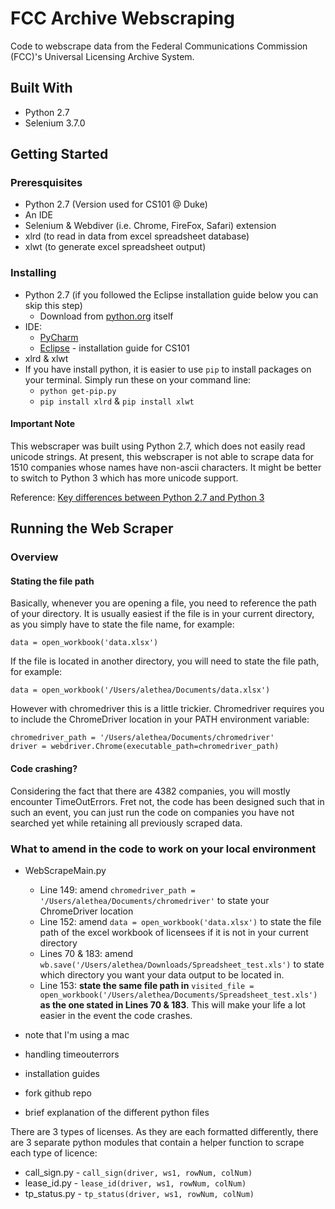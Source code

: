 # FCC Archive Webscraping
Code to webscrape data from the Federal Communications Commission (FCC)'s Universal Licensing Archive System. 
## Built With
- Python 2.7
- Selenium 3.7.0
## Getting Started
### Preresquisites
- Python 2.7 (Version used for CS101 @ Duke) 
- An IDE 
- Selenium & Webdiver (i.e. Chrome, FireFox, Safari) extension
- xlrd (to read in data from excel spreadsheet database)
- xlwt (to generate excel spreadsheet output)
### Installing
- Python 2.7 (if you followed the Eclipse installation guide below you can skip this step)
  - Download from [python.org](https://www.python.org/downloads/) itself
- IDE: 
  - [PyCharm](https://www.jetbrains.com/pycharm/)
  - [Eclipse](https://docs.google.com/document/d/1LgylwTTQiDQpF8kz0_L068G1jE8IYSIcQk-vlwcbUvU/edit) - installation guide for CS101
 - xlrd & xlwt
  - If you have install python, it is easier to use ```pip``` to install packages on your terminal. Simply run these on your command line:
    * ```python get-pip.py```
    * ```pip install xlrd``` & ```pip install xlwt```
#### Important Note
This webscraper was built using Python 2.7, which does not easily read unicode strings. At present, this webscraper is not able to scrape data for 1510 companies whose names have non-ascii characters. It might be better to switch to Python 3 which has more unicode support. 

Reference: [Key differences between Python 2.7 and Python 3](https://www.digitalocean.com/community/tutorials/python-2-vs-python-3-practical-considerations-2)
## Running the Web Scraper
### Overview
#### Stating the file path
Basically, whenever you are opening a file, you need to reference the path of your directory. 
It is usually easiest if the file is in your current directory, as you simply have to state the file name, for example:
```
data = open_workbook('data.xlsx') 
```
If the file is located in another directory, you will need to state the file path, for example:
```
data = open_workbook('/Users/alethea/Documents/data.xlsx') 
```
However with chromedriver this is a little trickier. Chromedriver requires you to include the ChromeDriver location in your PATH environment variable:
```
chromedriver_path = '/Users/alethea/Documents/chromedriver'
driver = webdriver.Chrome(executable_path=chromedriver_path)
```
#### Code crashing?
Considering the fact that there are 4382 companies, you will mostly encounter TimeOutErrors. 
Fret not, the code has been designed such that in such an event, you can just run the code on companies you have not searched yet while retaining all previously scraped data. 
### What to amend in the code to work on your local environment
- WebScrapeMain.py
  - Line 149: amend ```chromedriver_path = '/Users/alethea/Documents/chromedriver'``` to state your ChromeDriver location
  - Line 152: amend ```data = open_workbook('data.xlsx')``` to state the file path of the excel workbook of licensees if it is not in your current directory
  - Lines 70 & 183: amend ```wb.save('/Users/alethea/Downloads/Spreadsheet_test.xls')``` to state which directory you want your data output to be located in. 
  - Line 153: **state the same file path in** ```visited_file = open_workbook('/Users/alethea/Documents/Spreadsheet_test.xls')``` **as the one stated in Lines 70 & 183**. This will make your life a lot easier in the event the code crashes.


- note that I'm using a mac

- handling timeouterrors
- installation guides
- fork github repo

- brief explanation of the different python files

There are 3 types of licenses. As they are each formatted differently, there are 3 separate python modules that contain a helper function to scrape each type of licence:
* call_sign.py - ```call_sign(driver, ws1, rowNum, colNum)``` 
* lease_id.py - ```lease_id(driver, ws1, rowNum, colNum)``` 
* tp_status.py - ```tp_status(driver, ws1, rowNum, colNum)``` 
